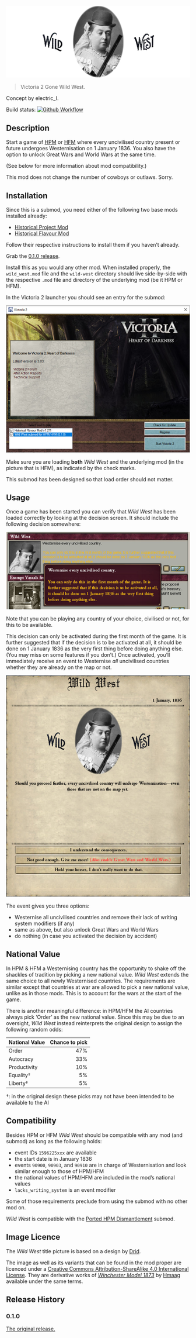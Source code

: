 [![wild-west](./title.png)](https://github.com/moretrim/wild-west)

> Victoria 2 Gone Wild West.

<footer>Concept by electric_I.</footer>

Build status:
[![Github Workflow][github-workflow-badge]][github-workflow-dashboard]

[github-workflow-badge]:
    https://github.com/moretrim/wild-west/actions/workflows/ci-on-push.yaml/badge.svg
[github-workflow-dashboard]:
    https://github.com/moretrim/wild-west/actions/workflows/ci-on-push.yaml
    "Github Workflows"

Description
-----------

Start a game of [HPM] or [HFM] where every uncivilised country present or future undergoes
Westernisation on 1 January 1836. You also have the option to unlock Great Wars and World Wars at
the same time.

(See below for more information about mod compatibility.)

This mod does not change the number of cowboys or outlaws. Sorry.

[HPM]: https://github.com/arkhometha/Historical-Project-Mod
[HFM]: https://github.com/SighPie/HFM

Installation
------------

Since this is a submod, you need either of the following two base mods installed already:

- [Historical Project Mod][HPM/releases]
- [Historical Flavour Mod][HFM]

[HPM/releases]: https://github.com/arkhometha/Historical-Project-Mod/releases

Follow their respective instructions to install them if you haven’t already.

Grab the [0.1.0 release].

[0.1.0 release]: https://github.com/moretrim/wild-west/releases/tag/v0.1.0

Install this as you would any other mod. When installed properly, the `wild_west.mod` file and the
`wild-west` directory should live side-by-side with the respective `.mod` file and directory of the
underlying mod (be it HPM or HFM).

In the Victoria 2 launcher you should see an entry for the submod:

![launcher](./launcher.jpg)

Make sure you are loading **both** <cite>Wild West</cite> and the underlying mod (in the picture
that is HFM), as indicated by the check marks.

This submod has been designed so that load order should not matter.

Usage
-----

Once a game has been started you can verify that <cite>Wild West</cite> has been loaded correctly by
looking at the decision screen. It should include the following decision somewhere:

![decision](./decision.jpg)

Note that you can be playing any country of your choice, civilised or not, for this to be available.

This decision can only be activated during the first month of the game. It is further suggested that
if the decision is to be activated at all, it should be done on 1 January 1836 as the very first
thing before doing anything else. (You may miss on some features if you don’t.) Once activated,
you’ll immediately receive an event to Westernise *all* uncivilised countries whether they are
already on the map or not.

![event](./event.jpg)

The event gives you three options:

- Westernise all uncivilised countries and remove their lack of writing system modifiers (if any)
- same as above, but also unlock Great Wars and World Wars
- do nothing (in case you activated the decision by accident)

National Value
--------------

In HPM & HFM a Westernising country has the opportunity to shake off the shackles of tradition by
picking a new national value. <cite>Wild West</cite> extends the same choice to all newly
Westernised countries. The requirements are similar except that countries at war are allowed to pick
a new national value, unlike as in those mods. This is to account for the wars at the start of the
game.

There is another meaningful difference: in HPM/HFM the AI countries always pick ‘Order’ as the new
national value. Since this may be due to an oversight, <cite>Wild West</cite> instead reinterprets
the original design to assign the following random odds:

National Value  | Chance to pick
:---------------|-----------------:
Order           | 47%
Autocracy       | 33%
Productivity    | 10%
Equality†       | 5%
Liberty†        | 5%

†: in the original design these picks may not have been intended to be available to the AI

Compatibility
-------------

Besides HPM or HFM <cite>Wild West</cite> should be compatible with any mod (and submod) as long as
the following holds:

- event IDs `1596225xxx` are available
- the start date is in January 1836
- events `90900`, `90903`, and `90910` are in charge of Westernisation and look similar enough to
  those of HPM/HFM
- the national values of HPM/HFM are included in the mod’s national values
- `lacks_writing_system` is an event modifier

Some of those requirements preclude from using the submod with no other mod on.

<cite>Wild West</cite> is compatible with the [Ported HPM Dismantlement] submod.

[Ported HPM Dismantlement]: https://github.com/moretrim/ported-hpm-dismantlement

Image Licence
-------------

The <cite>Wild West</cite> title picture is based on a design by [Drid].

The image as well as its variants that can be found in the mod proper are licenced under a [Creative
Commons Attribution-ShareAlike 4.0 International License][CC BY-SA 4.0]. They are derivative works
of [<cite>Winchester Model 1873</cite>] by [Hmaag] available under the same terms.

[Drid]: https://www.twitch.tv/dridlicious
[<cite>Winchester Model 1873</cite>]: https://commons.wikimedia.org/wiki/File:Winchester_Model_1873.jpg
[Hmaag]: https://commons.wikimedia.org/wiki/User:Hmaag
[CC BY-SA 4.0]: https://creativecommons.org/licenses/by-sa/4.0

Release History
---------------

### 0.1.0

[The original release.][v0.1.0]

[v0.1.0]: https://github.com/moretrim/wild-west/tree/v0.1.0
